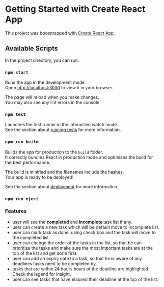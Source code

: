 # Getting Started with Create React App

This project was bootstrapped with [Create React App](https://github.com/facebook/create-react-app).

## Available Scripts

In the project directory, you can run:

### `npm start`

Runs the app in the development mode.\
Open [http://localhost:3000](http://localhost:3000) to view it in your browser.

The page will reload when you make changes.\
You may also see any lint errors in the console.

### `npm test`

Launches the test runner in the interactive watch mode.\
See the section about [running tests](https://facebook.github.io/create-react-app/docs/running-tests) for more information.

### `npm run build`

Builds the app for production to the `build` folder.\
It correctly bundles React in production mode and optimizes the build for the best performance.

The build is minified and the filenames include the hashes.\
Your app is ready to be deployed!

See the section about [deployment](https://facebook.github.io/create-react-app/docs/deployment) for more information.

### `npm run eject`

### Features

- user will see the <b>completed</b> and <b>incomplete </b> task list if any.
- user can create a new task which will be default move to incomplete list.
- user can mark task as done, using check box and the task will move to the completed list.
- user can change the order of the tasks in the list, so that he can prioritise the tasks and make sure the most important tasks are at the top of the list and get done first.
- user can add an expiry date to a task, so that he is aware of any deadlines tasks need to be completed by.
- tasks that are within 24 hours hours of the deadline are highlighted. Check the legend for insight.
- user can see tasks that have elapsed their deadline at the top of the list.
